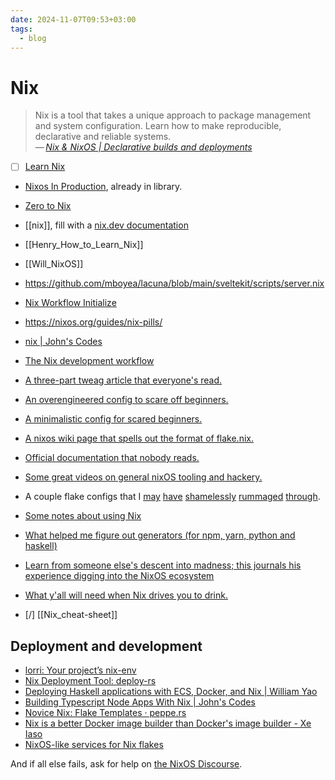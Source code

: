 ```yaml
---
date: 2024-11-07T09:53+03:00
tags:
  - blog
---
```


# Nix

> Nix is a tool that takes a unique approach to package management and system
> configuration. Learn how to make reproducible, declarative and reliable
> systems.\
> — <cite>[Nix & NixOS | Declarative builds and deployments](https://nixos.org/)</cite>

- [ ] [Learn Nix](https://nixos.org/learn/)
- [Nixos In Production](https://leanpub.com/nixos-in-production), already in
   library.
- [Zero to Nix](https://zero-to-nix.com)
- [[nix]], fill with a [nix.dev  documentation](https://nix.dev/)
- [[Henry_How_to_Learn_Nix]]
- [[Will_NixOS]]

- https://github.com/mboyea/lacuna/blob/main/sveltekit/scripts/server.nix
- [Nix Workflow Initialize](https://ayats.org/blog/nix-workflow/)
- https://nixos.org/guides/nix-pills/
- [nix | John's Codes](https://johns.codes/tags/nix)
- [The Nix development workflow](https://ayats.org/blog/nix-workflow)

- [A three-part tweag article that everyone's read.](https://www.tweag.io/blog/2020-05-25-flakes/)
- [An overengineered config to scare off beginners.](https://github.com/divnix/devos)
- [A minimalistic config for scared beginners.](https://github.com/colemickens/nixos-flake-example)
- [A nixos wiki page that spells out the format of flake.nix.](https://wiki.nixos.org/wiki/Flakes)
- [Official documentation that nobody reads.](https://nixos.org/learn.html)
- [Some great videos on general nixOS tooling and hackery.](https://www.youtube.com/channel/UC-cY3DcYladGdFQWIKL90SQ)
- A couple flake configs that I [may](https://github.com/LEXUGE/nixos) [have](https://github.com/bqv/nixrc) [shamelessly](https://git.sr.ht/~dunklecat/nixos-config/tree) [rummaged](https://github.com/utdemir/dotfiles) [through](https://github.com/purcell/dotfiles).
- [Some notes about using Nix](https://github.com/justinwoo/nix-shorts)
- [What helped me figure out generators (for npm, yarn, python and haskell)](https://myme.no/posts/2020-01-26-nixos-for-development.html)
- [Learn from someone else's descent into madness; this journals his experience digging into the NixOS ecosystem](https://www.ianthehenry.com/posts/how-to-learn-nix/introduction/)
- [What y'all will need when Nix drives you to drink.](https://www.youtube.com/watch?v=Eni9PPPPBpg)
- [/] [[Nix_cheat-sheet]]

## Deployment and development

- [lorri: Your project’s nix-env](https://github.com/nix-community/lorri)
- [Nix Deployment Tool: deploy-rs](https://serokell.io/blog/deploy-rs)
- [Deploying Haskell applications with ECS, Docker, and Nix | William Yao](https://williamyaoh.com/posts/2019-04-09-deploying-haskell-with-ecs-and-nix.html)
- [Building Typescript Node Apps With Nix | John's Codes](https://johns.codes/blog/building-typescript-node-apps-with-nix)
- [Novice Nix: Flake Templates · peppe.rs](https://oppi.li/posts/novice_nix:_flake_templates/ )
- [Nix is a better Docker image builder than Docker's image builder - Xe Iaso](https://xeiaso.net/talks/2024/nix-docker-build/)
- [NixOS-like services for Nix flakes](https://github.com/juspay/services-flake)

And if all else fails, ask for help on [the NixOS Discourse](https://discourse.nixos.org).
